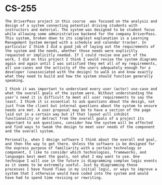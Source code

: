 # CS-255

	The DriverPass project in this course  was focused on the analysis and design of a system connecting potential driving students with instructors and material. The system was designed to be student focus while allowing some administrative backend for the company DriverPass. This system, broken down to its simplest explanation is a Learning Management System merged with a schedule and calendar tracker. In particular I think I did a good job of laying out the requirements of the system and the needs, whether those needs were explicitly requested or implicitly needed. If I could revise one part of the work, I did on this project I think I would revise the system diagrams again and again until I was satisfied they met all of my requirements, all use-cases and the activity of the users adequately enough for a developer (unassociated with the design) to walk in and know exactly what they need to build and how the system should function generally speaking. 
  
	I think it was important to understand every user (actor) use-case and what the overall goals of the system were. Without understanding the user’s need it is difficult to meet all user requirements to say the least. I think it is essential to ask questions about the design, not just from the client but internal questions about the system to ensure needs are met. A user proposal may be to have a section of the page laid out in a certain way but if that layout will inhibit functionality or detract from the overall goals of a project its important to ask questions, consider how the system will be affected and find ways to tweak the design to meet user needs of the component and the overall system. 
  
	Personally, when I design software I think about the overall end goal, and then the way to get there. Unless the software is be designed for the express purpose of familiarity with a certain technology or component, I like to consider which technologies, frameworks, and languages best meet the goals, not what I may want to use. One technique I will use in the future is diagramming complex logic events as it seems to be extremely useful. Just by diagramming those processes I have found flaws in my initial logic, or ways to improve a system that I otherwise would have coded into the system and would have had to spend time revising or rewriting. 
